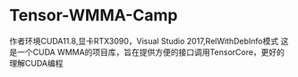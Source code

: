 # Tensor-WMMA-Camp
作者环境CUDA11.8,显卡RTX3090，Visual Studio 2017,RelWithDebInfo模式
这是一个CUDA WMMA的项目库，旨在提供方便的接口调用TensorCore，更好的理解CUDA编程